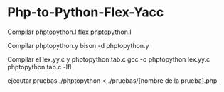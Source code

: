 # Php-to-Python-Flex-Yacc
Compilar phptopython.l
flex phptopython.l

Compilar phptopython.y
bison -d phptopython.y

Compilar el lex.yy.c y phptopython.tab.c
gcc -o phptopython lex.yy.c phptopython.tab.c -lfl

ejecutar pruebas
./phptopython < ./pruebas/[nombre de la prueba].php